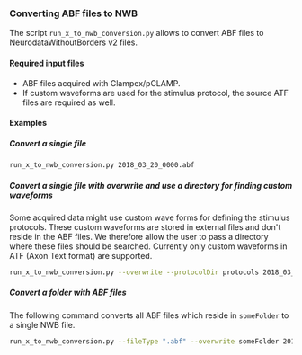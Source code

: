 ### Converting ABF files to NWB

The script `run_x_to_nwb_conversion.py` allows to convert ABF files to NeurodataWithoutBorders v2 files.

#### Required input files

- ABF files acquired with Clampex/pCLAMP.
- If custom waveforms are used for the stimulus protocol, the source ATF files are required as well.

#### Examples

##### Convert a single file

```sh
run_x_to_nwb_conversion.py 2018_03_20_0000.abf
```

##### Convert a single file with overwrite and use a directory for finding custom waveforms

Some acquired data might use custom wave forms for defining the stimulus
protocols. These custom waveforms are stored in external files and don't reside
in the ABF files. We therefore allow the user to pass a directory where
these files should be searched. Currently only custom waveforms in ATF (Axon
Text format) are supported.

```sh
run_x_to_nwb_conversion.py --overwrite --protocolDir protocols 2018_03_20_0000.abf
```

##### Convert a folder with ABF files

The following command converts all ABF files which reside in `someFolder` to a single NWB file.

```sh
run_x_to_nwb_conversion.py --fileType ".abf" --overwrite someFolder 2018_03_20_0000.abf
```
